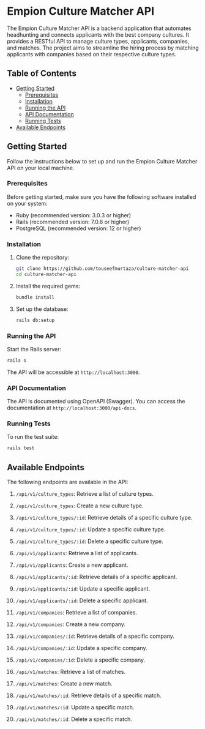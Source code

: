 # Empion Culture Matcher API

The Empion Culture Matcher API is a backend application that automates headhunting and connects applicants with the best company cultures. It provides a RESTful API to manage culture types, applicants, companies, and matches. The project aims to streamline the hiring process by matching applicants with companies based on their respective culture types.

## Table of Contents

- [Getting Started](#getting-started)
  - [Prerequisites](#prerequisites)
  - [Installation](#installation)
  - [Running the API](#running-the-api)
  - [API Documentation](#api-documentation)
  - [Running Tests](#running-tests)
- [Available Endpoints](#available-endpoints)

## Getting Started

Follow the instructions below to set up and run the Empion Culture Matcher API on your local machine.

### Prerequisites

Before getting started, make sure you have the following software installed on your system:

- Ruby (recommended version: 3.0.3 or higher)
- Rails (recommended version: 7.0.6 or higher)
- PostgreSQL (recommended version: 12 or higher)

### Installation

1. Clone the repository:

   ```bash
   git clone https://github.com/touseefmurtaza/culture-matcher-api
   cd culture-matcher-api
   ```

2. Install the required gems:

   ```bash
   bundle install
   ```

3. Set up the database:

   ```bash
   rails db:setup
   ```

### Running the API

Start the Rails server:

```bash
rails s
```

The API will be accessible at `http://localhost:3000`.

### API Documentation

The API is documented using OpenAPI (Swagger). You can access the documentation at `http://localhost:3000/api-docs`.

### Running Tests

To run the test suite:

```bash
rails test
```

## Available Endpoints

The following endpoints are available in the API:

1. `/api/v1/culture_types`: Retrieve a list of culture types.
2. `/api/v1/culture_types`: Create a new culture type.
3. `/api/v1/culture_types/:id`: Retrieve details of a specific culture type.
4. `/api/v1/culture_types/:id`: Update a specific culture type.
5. `/api/v1/culture_types/:id`: Delete a specific culture type.

6. `/api/v1/applicants`: Retrieve a list of applicants.
7. `/api/v1/applicants`: Create a new applicant.
8. `/api/v1/applicants/:id`: Retrieve details of a specific applicant.
9. `/api/v1/applicants/:id`: Update a specific applicant.
10. `/api/v1/applicants/:id`: Delete a specific applicant.

11. `/api/v1/companies`: Retrieve a list of companies.
12. `/api/v1/companies`: Create a new company.
13. `/api/v1/companies/:id`: Retrieve details of a specific company.
14. `/api/v1/companies/:id`: Update a specific company.
15. `/api/v1/companies/:id`: Delete a specific company.

16. `/api/v1/matches`: Retrieve a list of matches.
17. `/api/v1/matches`: Create a new match.
18. `/api/v1/matches/:id`: Retrieve details of a specific match.
19. `/api/v1/matches/:id`: Update a specific match.
20. `/api/v1/matches/:id`: Delete a specific match.
